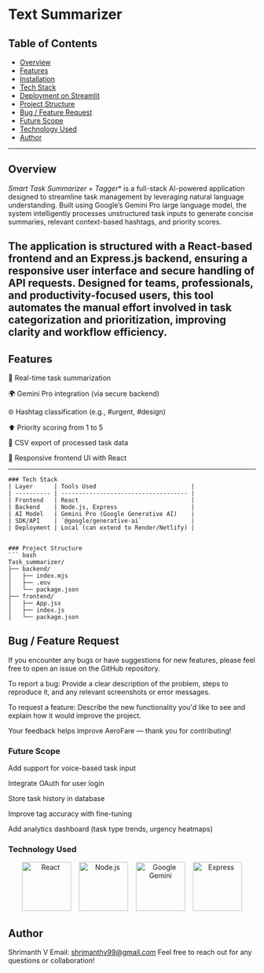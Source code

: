 # Text Summarizer

## Table of Contents
- [Overview](#overview)
- [Features](#features)
- [Installation](#installation)
- [Tech Stack](#tech-stack)
- [Deployment on Streamlit](#deployment-on-streamlit)
- [Project Structure](#project-structure)
- [Bug / Feature Request](#bug--feature-request)
- [Future Scope](#future-scope)
- [Technology Used](#technology-used)
- [Author](#author)

---

## Overview

*Smart Task Summarizer + Tagger** is a full-stack AI-powered application designed to streamline task management by leveraging natural language understanding. Built using Google’s Gemini Pro large language model, the system intelligently processes unstructured task inputs to generate concise summaries, relevant context-based hashtags, and priority scores.

The application is structured with a React-based frontend and an Express.js backend, ensuring a responsive user interface and secure handling of API requests. Designed for teams, professionals, and productivity-focused users, this tool automates the manual effort involved in task categorization and prioritization, improving clarity and workflow efficiency.
---

## Features

🧰 Real-time task summarization

🌍 Gemini Pro integration (via secure backend)

🌐 Hashtag classification (e.g., #urgent, #design)

⬆️ Priority scoring from 1 to 5

💾 CSV export of processed task data

🎨 Responsive frontend UI with React

---


```
### Tech Stack
| Layer      | Tools Used                           |
| ---------- | ------------------------------------ |
| Frontend   | React                                |
| Backend    | Node.js, Express                     |
| AI Model   | Gemini Pro (Google Generative AI)    |
| SDK/API    | `@google/generative-ai`              |
| Deployment | Local (can extend to Render/Netlify) |


### Project Structure
``` bash
Task_summarizer/
├── backend/
│   ├── index.mjs
│   ├── .env
│   └── package.json
├── frontend/
│   ├── App.jsx
│   ├── index.js
│   └── package.json

```

## Bug / Feature Request
If you encounter any bugs or have suggestions for new features, please feel free to open an issue on the GitHub repository.

To report a bug:
Provide a clear description of the problem, steps to reproduce it, and any relevant screenshots or error messages.

To request a feature:
Describe the new functionality you'd like to see and explain how it would improve the project.

Your feedback helps improve AeroFare — thank you for contributing!

###  Future Scope
Add support for voice-based task input

Integrate OAuth for user login

Store task history in database

Improve tag accuracy with fine-tuning

Add analytics dashboard (task type trends, urgency heatmaps)

### Technology Used
<p align="center"> <img src="https://upload.wikimedia.org/wikipedia/commons/a/a7/React-icon.svg" width="100" alt="React" /> &nbsp;&nbsp; <img src="https://nodejs.org/static/images/logo.svg" width="100" alt="Node.js" /> &nbsp;&nbsp; <img src="https://seeklogo.com/images/G/google-logo-28FA7991AF-seeklogo.com.png" width="100" alt="Google Gemini" /> &nbsp;&nbsp; <img src="https://expressjs.com/images/express-facebook-share.png" width="100" alt="Express" /> </p>

## Author
Shrimanth V
Email: shrimanthv99@gmail.com
Feel free to reach out for any questions or collaboration!